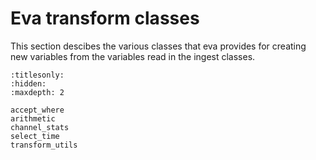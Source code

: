 # Eva transform classes

This section descibes the various classes that eva provides for creating new variables from the variables read in the ingest classes.


```{toctree}
:titlesonly:
:hidden:
:maxdepth: 2

accept_where
arithmetic
channel_stats
select_time
transform_utils
```
